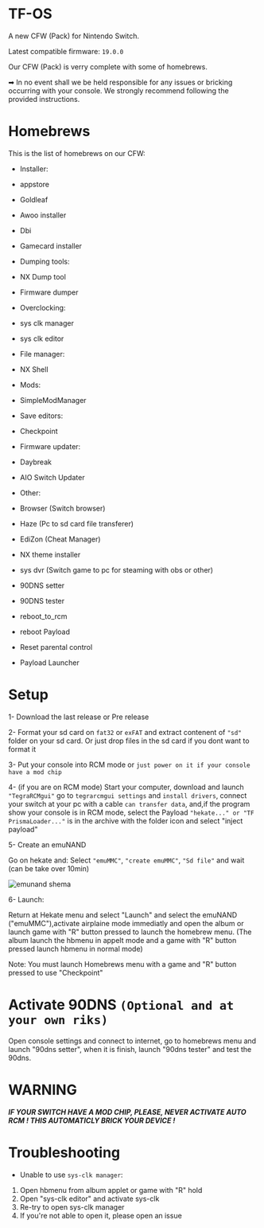 # TF-OS
A new CFW (Pack) for Nintendo Switch. 

Latest compatible firmware: `19.0.0`

Our CFW (Pack) is verry complete with some of homebrews. 

➡ In no event shall we be held responsible for any issues or bricking occurring with your console. We strongly recommend following the provided instructions. 

# Homebrews
This is the list of homebrews on our CFW:

* Installer:

- appstore

- Goldleaf 

- Awoo installer

- Dbi

- Gamecard installer 

* Dumping tools:

- NX Dump tool 

- Firmware dumper

* Overclocking:

- sys clk manager 

- sys clk editor

* File manager:

- NX Shell 

* Mods: 

- SimpleModManager 

* Save editors:

- Checkpoint 

* Firmware updater:

- Daybreak 

- AIO Switch Updater

* Other: 

- Browser (Switch browser) 

- Haze (Pc to sd card file transferer) 

- EdiZon (Cheat Manager)

- NX theme installer 

- sys dvr (Switch game to pc for steaming with obs or other)

- 90DNS setter

- 90DNS tester

- reboot_to_rcm 

- reboot Payload 

- Reset parental control

- Payload Launcher

# Setup
1- Download the last release or Pre release 

2- Format your sd card on `fat32` or `exFAT` and extract contenent of `"sd"` folder on your sd card. Or just drop files in the sd card if you dont want to format it

3- Put your console into RCM mode or `just power on it if your console have a mod chip`

4- (if you are on RCM mode) Start your computer, download and launch `"TegraRCMgui"` go to `tegrarcmgui settings` and `install drivers`, connect your switch at your pc with a cable `can transfer data`, and,if the program show your console is in RCM mode, select the Payload `"hekate..." or "TF PrismaLoader..."` is in the archive with the folder icon and select "inject payload" 

5- Create an emuNAND

Go on hekate and:
Select `"emuMMC"`, `"create emuMMC"`, `"Sd file"` and wait (can be take over 10min)

<img src="sketch-1714826794916.png" alt="emunand shema">

6- Launch: 

Return at Hekate menu and select "Launch" and select the emuNAND ("emuMMC"),activate airplaine mode immediatly and open the album or launch game with "R" button pressed to launch the homebrew menu. (The album launch the hbmenu in appelt mode and a game with "R" button pressed launch hbmenu in normal mode) 

Note: You must launch Homebrews menu with a game and "R" button pressed to use "Checkpoint" 

# Activate 90DNS `(Optional and at your own riks)` 

Open console settings and connect to internet, go to homebrews menu and launch "90dns setter", when it is finish, launch "90dns tester" and test the 90dns. 

# WARNING 
***IF YOUR SWITCH HAVE A MOD CHIP, PLEASE, NEVER ACTIVATE AUTO RCM ! THIS AUTOMATICLY BRICK YOUR DEVICE !***

# Troubleshooting
- Unable to use `sys-clk manager`:
1. Open hbmenu from album applet or game with "R" hold
2. Open "sys-clk editor" and activate sys-clk
3. Re-try to open sys-clk manager
4. If you're not able to open it, please open an issue
